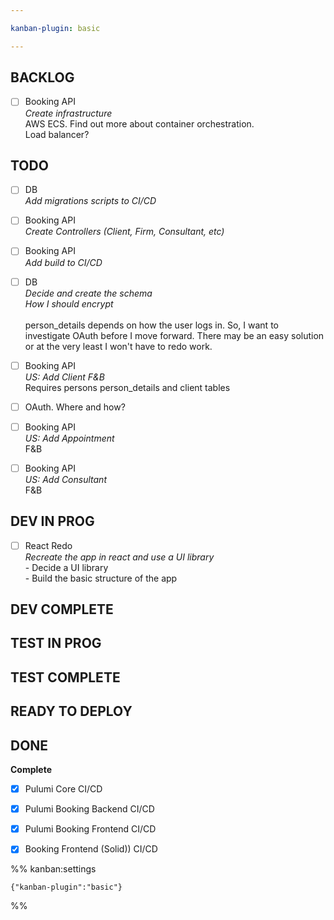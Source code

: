 ```yaml
---

kanban-plugin: basic

---
```


## BACKLOG

- [ ] Booking API<br>*Create infrastructure*<br>AWS ECS. Find out more about container orchestration.<br>Load balancer?


## TODO

- [ ] DB<br>*Add migrations scripts to CI/CD*
- [ ] Booking API<br>*Create Controllers (Client, Firm, Consultant, etc)*
- [ ] Booking API<br>*Add build to CI/CD*
- [ ] DB<br>*Decide and create the schema<br>How I should encrypt*<br><br>person_details depends on how the user logs in. So, I want to investigate OAuth before I move forward. There may be an easy solution or at the very least I won't have to redo work.
- [ ] Booking API<br>*US: Add Client F&B*<br>Requires persons person_details and client tables
- [ ] OAuth. Where and how?
- [ ] Booking API<br>*US: Add Appointment*<br>F&B
- [ ] Booking API<br>*US: Add Consultant*<br>F&B


## DEV IN PROG

- [ ] React Redo<br>*Recreate the app in react and use a UI library*<br>- Decide a UI library<br>- Build the basic structure of the app


## DEV COMPLETE



## TEST IN PROG



## TEST COMPLETE



## READY TO DEPLOY



## DONE

**Complete**
- [x] Pulumi Core CI/CD
- [x] Pulumi Booking Backend CI/CD
- [x] Pulumi Booking Frontend CI/CD
- [x] Booking Frontend (Solid)) CI/CD




%% kanban:settings
```
{"kanban-plugin":"basic"}
```
%%